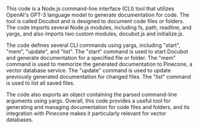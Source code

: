 This code is a Node.js command-line interface (CLI) tool that utilizes OpenAI's GPT-3 language model to generate documentation for code. The tool is called Docubot and is designed to document code files or folders. The code imports several Node.js modules, including fs, path, readline, and yargs, and also imports two custom modules, docubot.js and initialize.js. 

The code defines several CLI commands using yargs, including "start", "mem", "update", and "list". The "start" command is used to start Docubot and generate documentation for a specified file or folder. The "mem" command is used to memorize the generated documentation to Pinecone, a vector database service. The "update" command is used to update previously generated documentation for changed files. The "list" command is used to list all saved files. 

The code also exports an object containing the parsed command-line arguments using yargs. Overall, this code provides a useful tool for generating and managing documentation for code files and folders, and its integration with Pinecone makes it particularly relevant for vector databases.